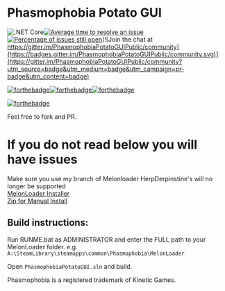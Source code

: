 # Phasmophobia Potato GUI

![.NET Core](https://github.com/ThePotato97/PhasmophobiaPotatoGUIPublic/workflows/.NET%20Core/badge.svg)[![Average time to resolve an issue](http://isitmaintained.com/badge/resolution/ThePotato97/PhasmophobiaPotatoGUIPublic.svg)](http://isitmaintained.com/project/ThePotato97/PhasmophobiaPotatoGUIPublic "Average time to resolve an issue")[![Percentage of issues still open](http://isitmaintained.com/badge/open/ThePotato97/PhasmophobiaPotatoGUIPublic.svg)](http://isitmaintained.com/project/ThePotato97/PhasmophobiaPotatoGUIPublic "Percentage of issues still open")[![Join the chat at https://gitter.im/PhasmophobiaPotatoGUIPublic/community](https://badges.gitter.im/PhasmophobiaPotatoGUIPublic/community.svg)](https://gitter.im/PhasmophobiaPotatoGUIPublic/community?utm_source=badge&utm_medium=badge&utm_campaign=pr-badge&utm_content=badge)

[![forthebadge](https://forthebadge.com/images/badges/made-with-crayons.svg)](https://forthebadge.com)[![forthebadge](https://forthebadge.com/images/badges/it-works-why.svg)](https://forthebadge.com)[![forthebadge](https://forthebadge.com/images/badges/ctrl-c-ctrl-v.svg)](https://forthebadge.com)

[![forthebadge](https://forthebadge.com/images/badges/works-on-my-machine.svg)](https://forthebadge.com)

Feel free to fork and PR.

# If you do not read below you will have issues

Make sure you use my branch of Melonloader HerpDerpinstine's will no longer be supported <br />
[MelonLoader Installer](https://github.com/ThePotato97/PotatoLoader/releases/download/v0.2.7.2/MelonLoader.Installer.exe)<br />
[Zip for Manual Install](https://github.com/ThePotato97/PotatoLoader/releases/download/v0.2.7.2/MelonLoader.zip)

## Build instructions:

Run RUNME.bat as ADMINISTRATOR and enter the FULL path to your MelonLoader folder. e.g. <br />
``A:\SteamLibrary\steamapps\common\Phasmophobia\MelonLoader``

Open ``PhasmophobiaPotatoGUI.sln`` and build.



Phasmophobia is a registered trademark of Kinetic Games.
